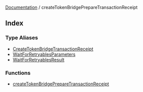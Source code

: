 [Documentation](../README.md) / createTokenBridgePrepareTransactionReceipt

## Index

### Type Aliases

- [CreateTokenBridgeTransactionReceipt](type-aliases/CreateTokenBridgeTransactionReceipt.md)
- [WaitForRetryablesParameters](type-aliases/WaitForRetryablesParameters.md)
- [WaitForRetryablesResult](type-aliases/WaitForRetryablesResult.md)

### Functions

- [createTokenBridgePrepareTransactionReceipt](functions/createTokenBridgePrepareTransactionReceipt.md)
